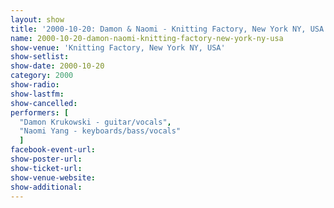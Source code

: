 ```yaml
---
layout: show
title: '2000-10-20: Damon & Naomi - Knitting Factory, New York NY, USA'
name: 2000-10-20-damon-naomi-knitting-factory-new-york-ny-usa
show-venue: 'Knitting Factory, New York NY, USA'
show-setlist: 
show-date: 2000-10-20
category: 2000
show-radio: 
show-lastfm: 
show-cancelled: 
performers: [
  "Damon Krukowski - guitar/vocals",
  "Naomi Yang - keyboards/bass/vocals"
  ]
facebook-event-url: 
show-poster-url: 
show-ticket-url: 
show-venue-website: 
show-additional: 
---
```


